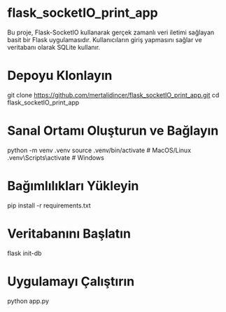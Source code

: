 # flask_socketIO_print_app
Bu proje, Flask-SocketIO kullanarak gerçek zamanlı veri iletimi sağlayan basit bir Flask uygulamasıdır. Kullanıcıların giriş yapmasını sağlar ve veritabanı olarak SQLite kullanır.

# Depoyu Klonlayın
git clone https://github.com/mertalidincer/flask_socketIO_print_app.git
cd flask_socketIO_print_app

# Sanal Ortamı Oluşturun ve Bağlayın
python -m venv .venv
source .venv/bin/activate  # MacOS/Linux
.venv\Scripts\activate  # Windows

# Bağımlılıkları Yükleyin
pip install -r requirements.txt

# Veritabanını Başlatın
flask init-db

# Uygulamayı Çalıştırın
python app.py
